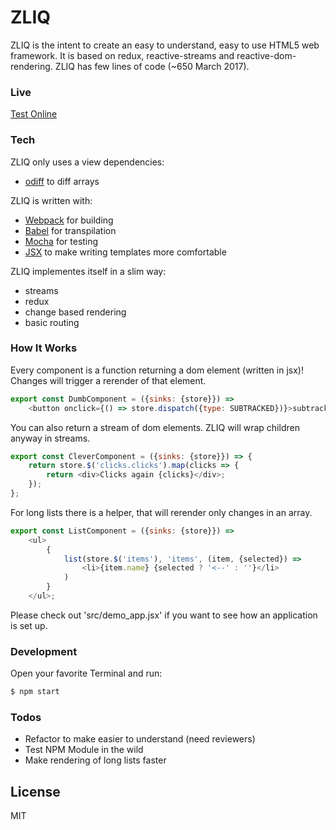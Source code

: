 # ZLIQ

ZLIQ is the intent to create an easy to understand, easy to use HTML5 web framework. It is based on redux, reactive-streams and reactive-dom-rendering. ZLIQ has few lines of code (~650 March 2017).

### Live
[Test Online](https://cleaner-tortoise-23337.netlify.com/)

### Tech

ZLIQ only uses a view dependencies:
 - [odiff](https://github.com/Tixit/odiff) to diff arrays
 
ZLIQ is written with:
 - [Webpack](https://github.com/webpack/webpack) for building
 - [Babel](https://github.com/babel/babel) for transpilation
 - [Mocha](https://github.com/mochajs/mocha) for testing
 - [JSX](https://facebook.github.io/jsx/) to make writing templates more comfortable

ZLIQ implementes itself in a slim way:
 - streams
 - redux
 - change based rendering
 - basic routing

### How It Works

Every component is a function returning a dom element (written in jsx)! Changes will trigger a rerender of that element. 

```js
export const DumbComponent = ({sinks: {store}}) =>
	<button onclick={() => store.dispatch({type: SUBTRACKED})}>subtracked</button>;
```

You can also return a stream of dom elements. ZLIQ will wrap children anyway in streams.

```js
export const CleverComponent = ({sinks: {store}}) => {
	return store.$('clicks.clicks').map(clicks => {
		return <div>Clicks again {clicks}</div>;
	});
};
```

For long lists there is a helper, that will rerender only changes in an array.

```js
export const ListComponent = ({sinks: {store}}) =>
	<ul> 
		{
			list(store.$('items'), 'items', (item, {selected}) =>
				<li>{item.name} {selected ? '<--' : ''}</li>
			)
		}
	</ul>;
```

Please check out 'src/demo_app.jsx' if you want to see how an application is set up.

### Development

Open your favorite Terminal and run:

```sh
$ npm start
```

### Todos

 - Refactor to make easier to understand (need reviewers)
 - Test NPM Module in the wild
 - Make rendering of long lists faster

License
----

MIT
